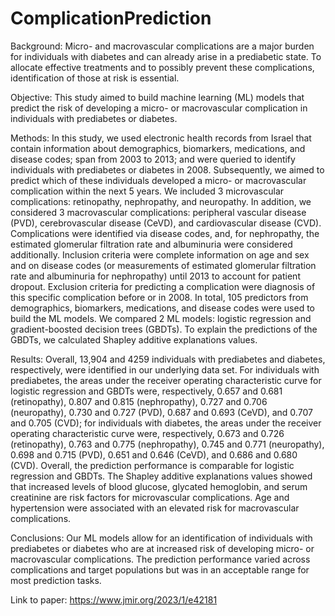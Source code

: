 # ComplicationPrediction

Background: Micro- and macrovascular complications are a major burden for individuals with diabetes and can already arise in a prediabetic state. To allocate effective treatments and to possibly prevent these complications, identification of those at risk is essential.

Objective: This study aimed to build machine learning (ML) models that predict the risk of developing a micro- or macrovascular complication in individuals with prediabetes or diabetes.

Methods: In this study, we used electronic health records from Israel that contain information about demographics, biomarkers, medications, and disease codes; span from 2003 to 2013; and were queried to identify individuals with prediabetes or diabetes in 2008. Subsequently, we aimed to predict which of these individuals developed a micro- or macrovascular complication within the next 5 years. We included 3 microvascular complications: retinopathy, nephropathy, and neuropathy. In addition, we considered 3 macrovascular complications: peripheral vascular disease (PVD), cerebrovascular disease (CeVD), and cardiovascular disease (CVD). Complications were identified via disease codes, and, for nephropathy, the estimated glomerular filtration rate and albuminuria were considered additionally. Inclusion criteria were complete information on age and sex and on disease codes (or measurements of estimated glomerular filtration rate and albuminuria for nephropathy) until 2013 to account for patient dropout. Exclusion criteria for predicting a complication were diagnosis of this specific complication before or in 2008. In total, 105 predictors from demographics, biomarkers, medications, and disease codes were used to build the ML models. We compared 2 ML models: logistic regression and gradient-boosted decision trees (GBDTs). To explain the predictions of the GBDTs, we calculated Shapley additive explanations values.

Results: Overall, 13,904 and 4259 individuals with prediabetes and diabetes, respectively, were identified in our underlying data set. For individuals with prediabetes, the areas under the receiver operating characteristic curve for logistic regression and GBDTs were, respectively, 0.657 and 0.681 (retinopathy), 0.807 and 0.815 (nephropathy), 0.727 and 0.706 (neuropathy), 0.730 and 0.727 (PVD), 0.687 and 0.693 (CeVD), and 0.707 and 0.705 (CVD); for individuals with diabetes, the areas under the receiver operating characteristic curve were, respectively, 0.673 and 0.726 (retinopathy), 0.763 and 0.775 (nephropathy), 0.745 and 0.771 (neuropathy), 0.698 and 0.715 (PVD), 0.651 and 0.646 (CeVD), and 0.686 and 0.680 (CVD). Overall, the prediction performance is comparable for logistic regression and GBDTs. The Shapley additive explanations values showed that increased levels of blood glucose, glycated hemoglobin, and serum creatinine are risk factors for microvascular complications. Age and hypertension were associated with an elevated risk for macrovascular complications.

Conclusions: Our ML models allow for an identification of individuals with prediabetes or diabetes who are at increased risk of developing micro- or macrovascular complications. The prediction performance varied across complications and target populations but was in an acceptable range for most prediction tasks.

Link to paper: https://www.jmir.org/2023/1/e42181
